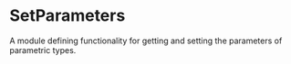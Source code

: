# SetParameters

A module defining functionality for getting and setting the parameters of parametric types.
